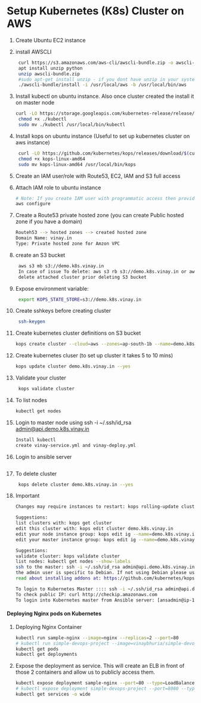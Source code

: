 # Setup Kubernetes (K8s) Cluster on AWS


1. Create Ubuntu EC2 instance
1. install AWSCLI
   ```sh
    curl https://s3.amazonaws.com/aws-cli/awscli-bundle.zip -o awscli-bundle.zip
    apt install unzip python
    unzip awscli-bundle.zip
    #sudo apt-get install unzip - if you dont have unzip in your system
    ./awscli-bundle/install -i /usr/local/aws -b /usr/local/bin/aws
    ```

1. Install kubectl on ubuntu instance. Also once cluster created the install it on master node
   ```sh
   curl -LO https://storage.googleapis.com/kubernetes-release/release/$(curl -s https://storage.googleapis.com/kubernetes-release/release/stable.txt)/bin/linux/amd64/kubectl
    chmod +x ./kubectl
    sudo mv ./kubectl /usr/local/bin/kubectl
   ```

1. Install kops on ubuntu instance (Useful to set up kubernetes cluster on aws instance)
   ```sh
    curl -LO https://github.com/kubernetes/kops/releases/download/$(curl -s https://api.github.com/repos/kubernetes/kops/releases/latest | grep tag_name | cut -d '"' -f 4)/kops-linux-amd64
    chmod +x kops-linux-amd64
    sudo mv kops-linux-amd64 /usr/local/bin/kops
    ```
1. Create an IAM user/role  with Route53, EC2, IAM and S3 full access

1. Attach IAM role to ubuntu instance
   ```sh
   # Note: If you create IAM user with programmatic access then provide Access keys. Otherwise region information is enough
   aws configure
    ```

1. Create a Route53 private hosted zone (you can create Public hosted zone if you have a domain)
   ```sh
   Routeh53 --> hosted zones --> created hosted zone  
   Domain Name: vinay.in
   Type: Private hosted zone for Amzon VPC
   ```

1. create an S3 bucket
   ```sh
    aws s3 mb s3://demo.k8s.vinay.in
    In case of issue To delete: aws s3 rb s3://demo.k8s.vinay.in or aws s3 rb s3://demo.k8s.vinay.in --force
    delete attached cluster prior deleting S3 bucket 
   ```
1. Expose environment variable:
   ```sh
    export KOPS_STATE_STORE=s3://demo.k8s.vinay.in
   ```

1. Create sshkeys before creating cluster
   ```sh
    ssh-keygen
   ```

1. Create kubernetes cluster definitions on S3 bucket
   ```sh
   kops create cluster --cloud=aws --zones=ap-south-1b --name=demo.k8s.vinay.in --dns-zone=vinay.in --dns private 
    ```

1. Create kubernetes cluser (to set up cluster it takes 5 to 10 mins)
    ```sh
    kops update cluster demo.k8s.vinay.in --yes
    ```

1. Validate your cluster
     ```sh
      kops validate cluster
    ```

1. To list nodes
   ```sh
   kubectl get nodes
   ```
1. Login to master node using ssh -i ~/.ssh/id_rsa admin@api.demo.k8s.vinay.in
   ```sh
   Install kubectl
   create vinay-service.yml and vinay-deploy.yml
   ```
   
1. Login to ansible server
   ```sh
   ```

1. To delete cluster
    ```sh
     kops delete cluster demo.k8s.vinay.in --yes
    ```
1. Important
   ```sh
   Changes may require instances to restart: kops rolling-update cluster
   
   Suggestions:
   list clusters with: kops get cluster
   edit this cluster with: kops edit cluster demo.k8s.vinay.in
   edit your node instance group: kops edit ig --name=demo.k8s.vinay.in nodes
   edit your master instance group: kops edit ig --name=demo.k8s.vinay.in master-ap-southeast-1b
   
   Suggestions:
   validate cluster: kops validate cluster
   list nodes: kubectl get nodes --show-labels
   ssh to the master: ssh -i ~/.ssh/id_rsa admin@api.demo.k8s.vinay.in
   the admin user is specific to Debian. If not using Debian please use the appropriate user based on your OS.
   read about installing addons at: https://github.com/kubernetes/kops/blob/master/docs/operations/addons.md.
   
   To login to Kubernetes Master :::: ssh -i ~/.ssh/id_rsa admin@api.dev.k8s.vinay.in
   To check public IP: curl http://checkip.amazonaws.com
   To login into Kubernetes master from Ansible server: [ansadmin@ip-172-31-3-98 .ssh]$ ssh -i id_rsa root@"PublicIP"
   ```
  
#### Deploying Nginx pods on Kubernetes

1. Deploying Nginx Container
    ```sh
    kubectl run sample-nginx --image=nginx --replicas=2 --port=80
    # kubectl run simple-devops-project --image=vinaybhuria/simple-devops-image --replicas=2 --port=8080
    kubectl get pods
    kubectl get deployments
   ```
1. Expose the deployment as service. This will create an ELB in front of those 2 containers and allow us to publicly access them.
   ```sh
   kubectl expose deployment sample-nginx --port=80 --type=LoadBalancer
   # kubectl expose deployment simple-devops-project --port=8080 --type=LoadBalancer
   kubectl get services -o wide
   ```

